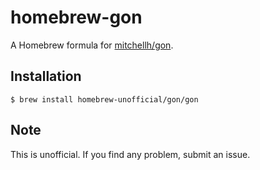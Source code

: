 # homebrew-gon

A Homebrew formula for [mitchellh/gon](https://github.com/mitchellh/gon).

## Installation

```
$ brew install homebrew-unofficial/gon/gon
```

## Note

This is unofficial.
If you find any problem, submit an issue.
